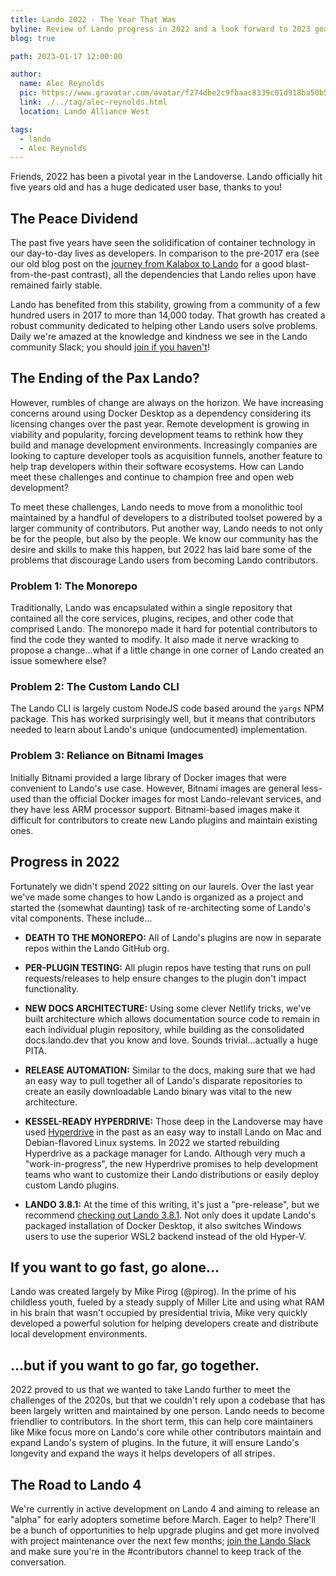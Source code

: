 ```yaml
---
title: Lando 2022 - The Year That Was
byline: Review of Lando progress in 2022 and a look forward to 2023 goals, dreams, and visions.
blog: true

path: 2023-01-17 12:00:00

author:
  name: Alec Reynolds
  pic: https://www.gravatar.com/avatar/f274dbe2c9fbaac8339c01d918ba50b5
  link: ./../tag/alec-reynolds.html
  location: Lando Alliance West

tags:
  - lando
  - Alec Reynolds
---
```


Friends, 2022 has been a pivotal year in the Landoverse. Lando officially hit five years old and has a huge dedicated user base, thanks to you!

## The Peace Dividend

The past five years have seen the solidification of container technology in our day-to-day lives as developers. In comparison to the pre-2017 era (see our old blog post on the [journey from Kalabox to Lando](https://thinktandem.io/blog/2017/10/24/journey-to-lando-mistakes-pivots-and-vindication/) for a good blast-from-the-past contrast), all the dependencies that Lando relies upon have remained fairly stable.

Lando has benefited from this stability, growing from a community of a few hundred users in 2017 to more than 14,000 today. That growth has created a robust community dedicated to helping other Lando users solve problems. Daily we're amazed at the knowledge and kindness we see in the Lando community Slack; you should [join if you haven't](https://launchpass.com/devwithlando)!

## The Ending of the Pax Lando?

However, rumbles of change are always on the horizon. We have increasing concerns around using Docker Desktop as a dependency considering its licensing changes over the past year. Remote development is growing in viability and popularity, forcing development teams to rethink how they build and manage development environments. Increasingly companies are looking to capture developer tools as acquisition funnels, another feature to help trap developers within their software ecosystems. How can Lando meet these challenges and continue to champion free and open web development?

To meet these challenges, Lando needs to move from a monolithic tool maintained by a handful of developers to a distributed toolset powered by a larger community of contributors. Put another way, Lando needs to not only be for the people, but also by the people. We know our community has the desire and skills to make this happen, but 2022 has laid bare some of the problems that discourage Lando users from becoming Lando contributors.

### Problem 1: The Monorepo

Traditionally, Lando was encapsulated within a single repository that contained all the core services, plugins, recipes, and other code that comprised Lando. The monorepo made it hard for potential contributors to find the code they wanted to modify. It also made it nerve wracking to propose a change...what if a little change in one corner of Lando created an issue somewhere else?

### Problem 2: The Custom Lando CLI

The Lando CLI is largely custom NodeJS code based around the `yargs` NPM package. This has worked surprisingly well, but it means that contributors needed to learn about Lando's unique (undocumented) implementation.

### Problem 3: Reliance on Bitnami Images

Initially Bitnami provided a large library of Docker images that were convenient to Lando's use case. However, Bitnami images are general less-used than the official Docker images for most Lando-relevant services, and they have less ARM processor support. Bitnami-based images make it difficult for contributors to create new Lando plugins and maintain existing ones.

## Progress in 2022

Fortunately we didn't spend 2022 sitting on our laurels. Over the last year we've made some changes to how Lando is organized as a project and started the (somewhat daunting) task of re-architecting some of Lando's vital components. These include...

-   **DEATH TO THE MONOREPO:** All of Lando's plugins are now in separate repos within the Lando GitHub org.

-   **PER-PLUGIN TESTING:** All plugin repos have testing that runs on pull requests/releases to help ensure changes to the plugin don't impact functionality.

-   **NEW DOCS ARCHITECTURE:** Using some clever Netlify tricks, we've built architecture which allows documentation source code to remain in each individual plugin repository, while building as the consolidated docs.lando.dev that you know and love. Sounds trivial...actually a huge PITA.

-   **RELEASE AUTOMATION:** Similar to the docs, making sure that we had an easy way to pull together all of Lando's disparate repositories to create an easily downloadable Lando binary was vital to the new architecture.

-   **KESSEL-READY HYPERDRIVE:** Those deep in the Landoverse may have used [Hyperdrive](https://github.com/lando/hyperdrive) in the past as an easy way to install Lando on Mac and Debian-flavored Linux systems. In 2022 we started rebuilding Hyperdrive as a package manager for Lando. Although very much a "work-in-progress", the new Hyperdrive promises to help development teams who want to customize their Lando distributions or easily deploy custom Lando plugins.

-   **LANDO 3.8.1:** At the time of this writing, it's just a "pre-release", but we recommend [checking out Lando 3.8.1](https://github.com/lando/lando/releases/tag/v3.8.1). Not only does it update Lando's packaged installation of Docker Desktop, it also switches Windows users to use the superior WSL2 backend instead of the old Hyper-V.

## If you want to go fast, go alone...

Lando was created largely by Mike Pirog (@pirog). In the prime of his childless youth, fueled by a steady supply of Miller Lite and using what RAM in his brain that wasn't occupied by presidential trivia, Mike very quickly developed a powerful solution for helping developers create and distribute local development environments.

## ...but if you want to go far, go together.

2022 proved to us that we wanted to take Lando further to meet the challenges of the 2020s, but that we couldn't rely upon a codebase that has been largely written and maintained by one person. Lando needs to become friendlier to contributors. In the short term, this can help core maintainers like Mike focus more on Lando's core while other contributors maintain and expand Lando's system of plugins. In the future, it will ensure Lando's longevity and expand the ways it helps developers of all stripes.

## The Road to Lando 4

We're currently in active development on Lando 4 and aiming to release an "alpha" for early adopters sometime before March. Eager to help? There'll be a bunch of opportunities to help upgrade plugins and get more involved with project maintenance over the next few months; [join the Lando Slack](https://launchpass.com/devwithlando) and make sure you're in the #contributors channel to keep track of the conversation.
